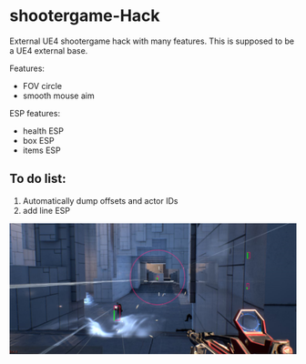 # shootergame-Hack
External UE4 shootergame hack with many features. This is supposed to be a UE4 external base.

Features:
- FOV circle
- smooth mouse aim

ESP features:
- health ESP
- box ESP
- items ESP

## To do list:
1. Automatically dump offsets and actor IDs
2. add line ESP

![Screenshot](1602616508762.png)
